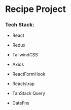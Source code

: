 # Recipe Project

### Tech Stack:
- React
- Redux
- TailwindCSS
- Axios
- ReactFormHook
- Reactstrap

- TanStack Query
- DateFns

